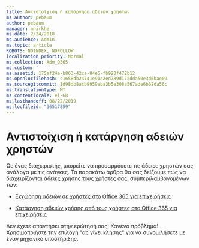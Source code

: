 ```yaml
---
title: Αντιστοίχιση ή κατάργηση αδειών χρηστών
ms.author: pebaum
author: pebaum
manager: mnirkhe
ms.date: 2/24/2018
ms.audience: Admin
ms.topic: article
ROBOTS: NOINDEX, NOFOLLOW
localization_priority: Normal
ms.collection: Adm_O365
ms.custom: ''
ms.assetid: 175af24e-b863-42ca-84e5-fb920f472b12
ms.openlocfilehash: c1658db24741e91a2ed789d172dda50e3d6bae09
ms.sourcegitcommit: 1d98db8acb9959aba3b5e308a567ade6b62da56c
ms.translationtype: MT
ms.contentlocale: el-GR
ms.lasthandoff: 08/22/2019
ms.locfileid: "36517859"
---
```

# <a name="assign-or-remove-users-licenses"></a>Αντιστοίχιση ή κατάργηση αδειών χρηστών

Ως ένας διαχειριστής, μπορείτε να προσαρμόσετε τις άδειες χρηστών σας ανάλογα με τις ανάγκες. Τα παρακάτω άρθρα θα σας δείξουμε πώς να διαχειρίζονται άδειες χρήσης τους χρήστες σας, συμπεριλαμβανομένων των:
  
- [Εκχώρηση αδειών σε χρήστες στο Office 365 για επιχειρήσεις](https://support.office.com/article/997596b5-4173-4627-b915-36abac6786dc)
    
- [Κατάργηση αδειών χρήσης από τους χρήστες στο Office 365 για επιχειρήσεις](https://support.office.com/article/9b497c85-d0a4-4735-80fa-d3565bc05bd1)
    
Δεν έχετε απαντήσει στην ερώτησή σας; Κανένα πρόβλημα! Χρησιμοποιήστε την επιλογή "ας γίνει κλήσης" για να συνομιλήσετε με έναν μηχανικό υποστήριξης.
  

